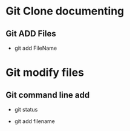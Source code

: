 # Git Clone documenting 

## Git ADD Files 

- git add FileName


# Git modify files

## Git command line add 

- git status

- git add filename